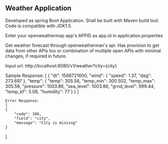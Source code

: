 <H2>Weather Application </H2>

 Developed as spring Boot Application. Shall be built with Maven build tool. Code is compatible with JDK1.5.<br>
 
Enter your openweathermap app's APPID as app.id in application.properties<br>


Get weather forecast through openweatherman's api. Has provision to get data from other APis too or combination of multiple open APIs with minimal changes, if required in future. <br>

Input url: 
http://localhost:8080/v1/weather?city={city}<br>

Sample Response:
  [
  {
        "dt": 1568721600,
        "wind": {
            "speed": 1.37,
            "deg": 273.697
        },
        "temp": {
            "temp": 305.58,
            "temp_min": 300.502,
            "temp_max": 305.58,
            "pressure": 1003.86,
            "sea_level": 1003.86,
            "grnd_level": 999.44,
            "temp_kf": 5.08,
            "humidity": 77
        }
    }
    ]
    
    Error Response:
    [
    {
        "code": 100,
        "field": "city",
        "message": "City is missing"
    }
]